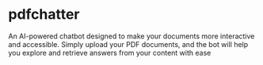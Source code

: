# pdfchatter
 An AI-powered chatbot designed to make your documents more interactive and accessible. Simply upload your PDF documents, and the bot will help you explore and retrieve answers from your content with ease
